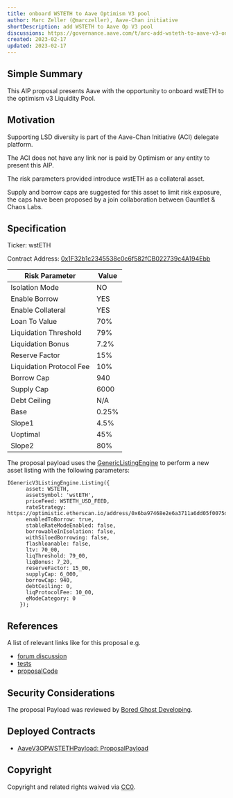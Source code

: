 ```yaml
---
title: onboard WSTETH to Aave Optimism V3 pool
author: Marc Zeller (@marczeller), Aave-Chan initiative
shortDescription: add WSTETH to Aave Op V3 pool
discussions: https://governance.aave.com/t/arc-add-wsteth-to-aave-v3-on-optimism/10932
created: 2023-02-17
updated: 2023-02-17
---
```


## Simple Summary
This AIP proposal presents Aave with the opportunity to onboard wstETH to the optimism v3 Liquidity Pool.

## Motivation
Supporting LSD diversity is part of the Aave-Chan Initiative (ACI) delegate platform.

The ACI does not have any link nor is paid by Optimism or any entity to present this AIP.

The risk parameters provided introduce wstETH as a collateral asset.

Supply and borrow caps are suggested for this asset to limit risk exposure, the caps have been proposed by a join collaboration between Gauntlet & Chaos Labs.

## Specification

Ticker: wstETH

Contract Address: [0x1F32b1c2345538c0c6f582fCB022739c4A194Ebb](https://optimistic.etherscan.io/address/0x1F32b1c2345538c0c6f582fCB022739c4A194Ebb)

|Risk Parameter|Value|
| --- | --- |
|Isolation Mode|NO|
|Enable Borrow|YES|
|Enable Collateral|YES|
|Loan To Value|70%|
|Liquidation Threshold|79%|
|Liquidation Bonus|7.2%|
|Reserve Factor|15%|
|Liquidation Protocol Fee|10%|
|Borrow Cap|940|
|Supply Cap|6000|
|Debt Ceiling|N/A|
|Base|0.25%|
|Slope1|4.5%|
|Uoptimal|45%|
|Slope2|80%|

The proposal payload uses the [GenericListingEngine](https://optimistic.etherscan.io/address/0x7b8Fa4540246554e77FCFf140f9114de00F8bB8D#code) to perform a new asset listing with the following parameters:

```solidity
IGenericV3ListingEngine.Listing({
      asset: WSTETH,
      assetSymbol: 'wstETH',
      priceFeed: WSTETH_USD_FEED,
      rateStrategy: https://optimistic.etherscan.io/address/0x6ba97468e2e6a3711a6dd05f0075d48e878c910e,
      enabledToBorrow: true,
      stableRateModeEnabled: false,
      borrowableInIsolation: false,
      withSiloedBorrowing: false,
      flashloanable: false,
      ltv: 70_00,
      liqThreshold: 79_00,
      liqBonus: 7_20,
      reserveFactor: 15_00,
      supplyCap: 6_000,
      borrowCap: 940,
      debtCeiling: 0,
      liqProtocolFee: 10_00,
      eModeCategory: 0
    });
```

## References

A list of relevant links like for this proposal e.g.

- [forum discussion](https://governance.aave.com/t/arc-add-wsteth-to-aave-v3-on-optimism/10932)
- [tests](https://github.com/bgd-labs/aave-proposals/blob/master/src/test/optimism/AaveV3OPWSTETHPayloadTest.t.sol)
- [proposalCode](https://github.com/bgd-labs/aave-proposals/blob/master/src/contracts/optimism/AaveV3OPWSTETHPayload.sol)

## Security Considerations

The proposal Payload was reviewed by [Bored Ghost Developing](https://bgdlabs.com/).

## Deployed Contracts

- [AaveV3OPWSTETHPayload: ProposalPayload](https://optimistic.etherscan.io/address/0x84893ee84e773e4a7a5738bd903dbe2a6e636b9e)

## Copyright

Copyright and related rights waived via [CC0](https://creativecommons.org/publicdomain/zero/1.0/).
